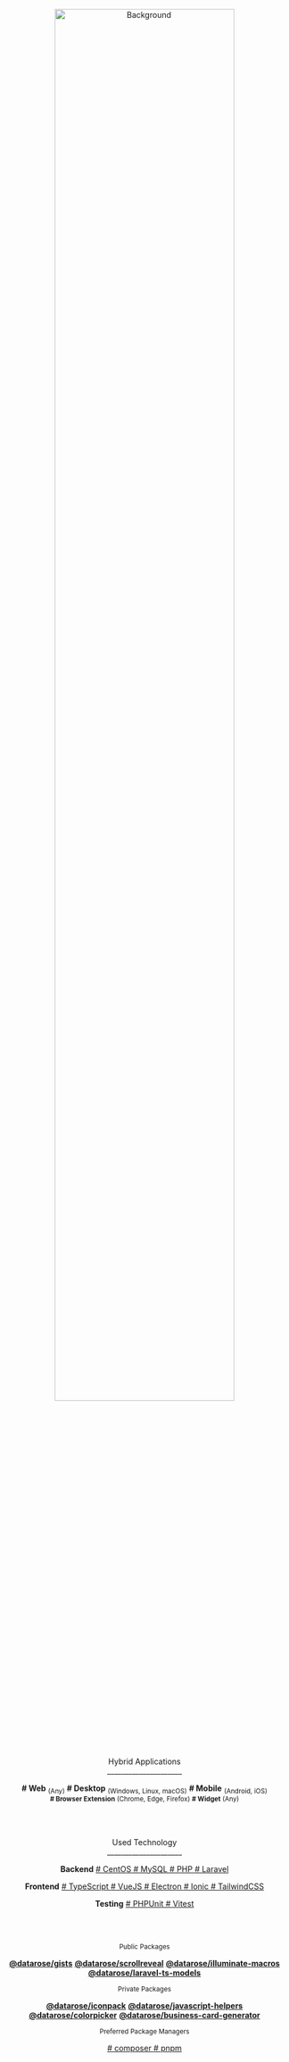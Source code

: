 <p align="center">
  <!--<img style="width: 100%;" src="https://user-images.githubusercontent.com/67325669/163438572-2fb5be12-fb1e-406a-b7fb-925938e0c26b.png" alt="Background">-->
  <img style="width: 80%;" src="https://user-images.githubusercontent.com/67325669/202428984-e2ee50b9-68b8-46d3-b9cf-0217e2dacced.png" alt="Background">
</p>

<p align="center">
  Hybrid Applications
  <br>
  _____________________
</p>
<p align="center">
  <strong># Web</strong> <sub>(Any)</sub> <strong># Desktop</strong> <sub>(Windows, Linux, macOS)</sub> <strong># Mobile</strong> <sub>(Android, iOS)</sub>
  <br>
  <sub><strong># Browser Extension</strong> (Chrome, Edge, Firefox) <strong># Widget</strong> (Any)</sub>
</p>

<br><br>
<p align="center">
  Used Technology
  <br>
  _____________________
</p>
<p align="center">
  <strong>Backend</strong>
  <a href="https://centos.org" target="_blank" rel="noreferrer">
    # CentOS
  </a>
  <a href="https://www.mysql.com" target="_blank" rel="noreferrer">
    # MySQL
  </a>
  <a href="https://php.net" target="_blank" rel="noreferrer">
    # PHP
  </a>
  <a href="https://laravel.com" target="_blank" rel="noreferrer">
    # Laravel
  </a>
</p>
<p align="center">
  <strong>Frontend</strong>
  <a href="https://www.typescriptlang.org" target="_blank" rel="noreferrer">
    # TypeScript
  </a>
  <a href="https://vuejs.org" target="_blank" rel="noreferrer">
    # VueJS
  </a>
  <a href="https://electronjs.org" target="_blank" rel="noreferrer">
    # Electron
  </a>
  <a href="https://ionicframework.com" target="_blank" rel="noreferrer">
    # Ionic
  </a>
  <a href="https://tailwindcss.com" target="_blank" rel="noreferrer">
    # TailwindCSS
  </a>
</p>
<p align="center">
  <strong>Testing</strong>
  <a href="https://phpunit.de" target="_blank" rel="noreferrer">
    # PHPUnit
  </a>
  <a href="https://vitest.dev" target="_blank" rel="noreferrer">
    # Vitest
  </a>
</p>

<br><br>
<p align="center">
  <sub>Public Packages</sub>
</p>
<p align="center">
  <a href="https://gists.github.com/rozsazoltan"><strong>@datarose/gists</strong></a> <a href="https://www.npmjs.com/package/@datarose/scrollreveal"><strong>@datarose/scrollreveal</strong></a> <a href="https://packagist.org/packages/datarose/illuminate-macros"><strong>@datarose/illuminate-macros</strong> <a href="https://packagist.org/packages/datarose/laravel-ts-models"><strong>@datarose/laravel-ts-models</strong></a>
</p>

<p align="center">
  <sub>Private Packages</sub>
</p>
<p align="center">
  <a href="https://www.npmjs.com/package/@datarose/iconpack"><strong>@datarose/iconpack</strong></a> <a href="https://www.npmjs.com/package/@datarose/javascript-helpers"><strong>@datarose/javascript-helpers</strong></a> <a href="https://www.npmjs.com/package/@datarose/colorpicker"><strong>@datarose/colorpicker</strong></a> <a href="https://www.npmjs.com/package/@datarose/business-card-generator"><strong>@datarose/business-card-generator</strong></a>
</p>

<p align="center">
  <sub>Preferred Package Managers</sub>
</p>
<p align="center">
  <a href="https://getcomposer.org" target="_blank" rel="noreferrer">
    # composer
  </a>
  <a href="https://pnpm.io" target="_blank" rel="noreferrer">
    # pnpm
  </a>
</p>

